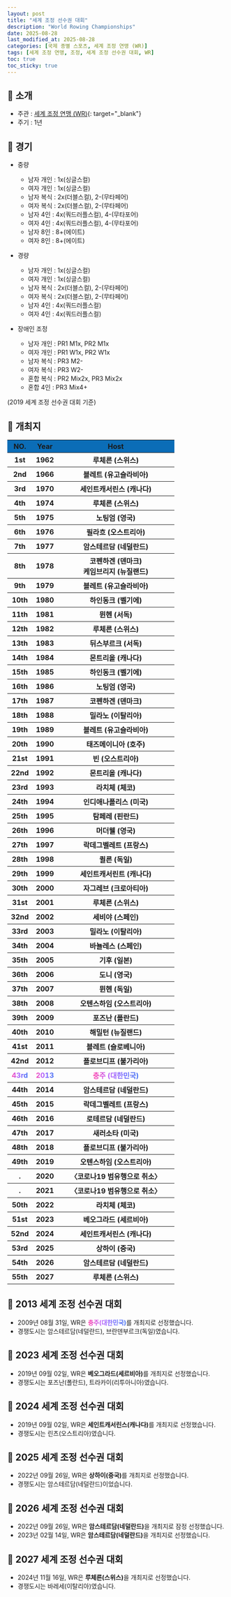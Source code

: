 ```yaml
---
layout: post
title: "세계 조정 선수권 대회"
description: "World Rowing Championships"
date: 2025-08-28
last_modified_at: 2025-08-28
categories: [국제 종별 스포츠, 세계 조정 연맹 (WR)]
tags: [세계 조정 연맹, 조정, 세계 조정 선수권 대회, WR]
toc: true
toc_sticky: true
---
```

## 📜 소개
* 주관 : [세계 조정 연맹 (WR)](https://worldrowing.com/){: target="_blank"}
* 주기 : 1년

## 📜 경기
* 중량
  * 남자 개인 : 1x(싱글스컬)
  * 여자 개인 : 1x(싱글스컬)
  * 남자 복식 : 2x(더블스컬), 2-(무타페어)
  * 여자 복식 : 2x(더블스컬), 2-(무타페어)
  * 남자 4인 : 4x(쿼드러플스컬), 4-(무타포어)
  * 여자 4인 : 4x(쿼드러플스컬), 4-(무타포어)
  * 남자 8인 : 8+(에이트)
  * 여자 8인 : 8+(에이트)

* 경량
  * 남자 개인 : 1x(싱글스컬)
  * 여자 개인 : 1x(싱글스컬)
  * 남자 복식 : 2x(더블스컬), 2-(무타페어)
  * 여자 복식 : 2x(더블스컬), 2-(무타페어)
  * 남자 4인 : 4x(쿼드러플스컬)
  * 여자 4인 : 4x(쿼드러플스컬)

* 장애인 조정
  * 남자 개인 : PR1 M1x, PR2 M1x
  * 여자 개인 : PR1 W1x, PR2 W1x
  * 남자 복식 : PR3 M2-
  * 여자 복식 : PR3 W2-
  * 혼합 복식 : PR2 Mix2x, PR3 Mix2x
  * 혼합 4인 : PR3 Mix4+

(2019 세계 조정 선수권 대회 기준)

## 📜 개최지
<html>

<head>
    <meta charset="UTF-8">
</head>

<body>
    <table>
        <tr style="background: #0B6DB7;">
            <th style="width: 15%; font-weight: bold;">NO.</th>
            <th style="width: 15%; font-weight: bold;">Year</th>
            <th style="width: 70%; font-weight: bold;">Host</th>
        </tr>
        <tr>
            <th>1st</th>
            <th>1962</th>
            <th>루체른 (스위스)</th>
        </tr>
        <tr>
            <th>2nd</th>
            <th>1966</th>
            <th>블레트 (유고슬라비아)</th>
        </tr>
        <tr>
            <th>3rd</th>
            <th>1970</th>
            <th>세인트캐서린스 (캐나다)</th>
        </tr>
        <tr>
            <th>4th</th>
            <th>1974</th>
            <th>루체른 (스위스)</th>
        </tr>
        <tr>
            <th>5th</th>
            <th>1975</th>
            <th>노팅엄 (영국)</th>
        </tr>
        <tr>
            <th>6th</th>
            <th>1976</th>
            <th>필라흐 (오스트리아)</th>
        </tr>
        <tr>
            <th>7th</th>
            <th>1977</th>
            <th>암스테르담 (네덜란드)</th>
        </tr>
        <tr>
            <th>8th</th>
            <th>1978</th>
            <th>코펜하겐 (덴마크)<br>케임브리지 (뉴질랜드)</th>
        </tr>
        <tr>
            <th>9th</th>
            <th>1979</th>
            <th>블레트 (유고슬라비아)</th>
        </tr>
        <tr>
            <th>10th</th>
            <th>1980</th>
            <th>하인동크 (벨기에)</th>
        </tr>
        <tr>
            <th>11th</th>
            <th>1981</th>
            <th>뮌헨 (서독)</th>
        </tr>
        <tr>
            <th>12th</th>
            <th>1982</th>
            <th>루체른 (스위스)</th>
        </tr>
        <tr>
            <th>13th</th>
            <th>1983</th>
            <th>뒤스부르크 (서독)</th>
        </tr>
        <tr>
            <th>14th</th>
            <th>1984</th>
            <th>몬트리올 (캐나다)</th>
        </tr>
        <tr>
            <th>15th</th>
            <th>1985</th>
            <th>하인동크 (벨기에)</th>
        </tr>
        <tr>
            <th>16th</th>
            <th>1986</th>
            <th>노팅엄 (영국)</th>
        </tr>
        <tr>
            <th>17th</th>
            <th>1987</th>
            <th>코펜하겐 (덴마크)</th>
        </tr>
        <tr>
            <th>18th</th>
            <th>1988</th>
            <th>밀라노 (이탈리아)</th>
        </tr>
        <tr>
            <th>19th</th>
            <th>1989</th>
            <th>블레트 (유고슬라비아)</th>
        </tr>
        <tr>
            <th>20th</th>
            <th>1990</th>
            <th>태즈메이니아 (호주)</th>
        </tr>
        <tr>
            <th>21st</th>
            <th>1991</th>
            <th>빈 (오스트리아)</th>
        </tr>
        <tr>
            <th>22nd</th>
            <th>1992</th>
            <th>몬트리올 (캐나다)</th>
        </tr>
        <tr>
            <th>23rd</th>
            <th>1993</th>
            <th>라치체 (체코)</th>
        </tr>
        <tr>
            <th>24th</th>
            <th>1994</th>
            <th>인디애나폴리스 (미국)</th>
        </tr>
        <tr>
            <th>25th</th>
            <th>1995</th>
            <th>탐페레 (핀란드)</th>
        </tr>
        <tr>
            <th>26th</th>
            <th>1996</th>
            <th>머더웰 (영국)</th>
        </tr>
        <tr>
            <th>27th</th>
            <th>1997</th>
            <th>락데그벨레트 (프랑스)</th>
        </tr>
        <tr>
            <th>28th</th>
            <th>1998</th>
            <th>퀼른 (독일)</th>
        </tr>
        <tr>
            <th>29th</th>
            <th>1999</th>
            <th>세인트캐서린트 (캐나다)</th>
        </tr>
        <tr>
            <th>30th</th>
            <th>2000</th>
            <th>자그레브 (크로아티아)</th>
        </tr>
        <tr>
            <th>31st</th>
            <th>2001</th>
            <th>루체른 (스위스)</th>
        </tr>
        <tr>
            <th>32nd</th>
            <th>2002</th>
            <th>세비야 (스페인)</th>
        </tr>
        <tr>
            <th>33rd</th>
            <th>2003</th>
            <th>밀라노 (이탈리아)</th>
        </tr>
        <tr>
            <th>34th</th>
            <th>2004</th>
            <th>바뇰레스 (스페인)</th>
        </tr>
        <tr>
            <th>35th</th>
            <th>2005</th>
            <th>기후 (일본)</th>
        </tr>
        <tr>
            <th>36th</th>
            <th>2006</th>
            <th>도니 (영국)</th>
        </tr>
        <tr>
            <th>37th</th>
            <th>2007</th>
            <th>뮌헨 (독일)</th>
        </tr>
        <tr>
            <th>38th</th>
            <th>2008</th>
            <th>오텐스하임 (오스트리아)</th>
        </tr>
        <tr>
            <th>39th</th>
            <th>2009</th>
            <th>포즈난 (폴란드)</th>
        </tr>
        <tr>
            <th>40th</th>
            <th>2010</th>
            <th>해밀턴 (뉴질랜드)</th>
        </tr>
        <tr>
            <th>41st</th>
            <th>2011</th>
            <th>블레트 (슬로베니아)</th>
        </tr>
        <tr>
            <th>42nd</th>
            <th>2012</th>
            <th>플로브디프 (불가리아)</th>
        </tr>
        <tr>
            <th><span style="background: text linear-gradient(to right, #FF43A8, #BE5DFA, #776CFF, #4172F2); font-weight: bold; -webkit-background-clip: text; -webkit-text-fill-color: transparent;">43rd</span></th>
            <th><span style="background: text linear-gradient(to right, #FF43A8, #BE5DFA, #776CFF, #4172F2); font-weight: bold; -webkit-background-clip: text; -webkit-text-fill-color: transparent;">2013</span></th>
            <th><span style="background: text linear-gradient(to right, #FF43A8, #BE5DFA, #776CFF, #4172F2); font-weight: bold; -webkit-background-clip: text; -webkit-text-fill-color: transparent;">충주 (대한민국)</span></th>
        </tr>
        <tr>
            <th>44th</th>
            <th>2014</th>
            <th>암스테르담 (네덜란드)</th>
        </tr>
        <tr>
            <th>45th</th>
            <th>2015</th>
            <th>락데그벨레트 (프랑스)</th>
        </tr>
        <tr>
            <th>46th</th>
            <th>2016</th>
            <th>로테르담 (네덜란드)</th>
        </tr>
        <tr>
            <th>47th</th>
            <th>2017</th>
            <th>새러소타 (미국)</th>
        </tr>
        <tr>
            <th>48th</th>
            <th>2018</th>
            <th>플로브디프 (불가리아)</th>
        </tr>
        <tr>
            <th>49th</th>
            <th>2019</th>
            <th>오텐스하임 (오스트리아)</th>
        </tr>
        <tr>
            <th>.</th>
            <th>2020</th>
            <th>〈코로나19 범유행으로 취소〉</th>
        </tr>
        <tr>
            <th>.</th>
            <th>2021</th>
            <th>〈코로나19 범유행으로 취소〉</th>
        </tr>
        <tr>
            <th>50th</th>
            <th>2022</th>
            <th>라치체 (체코)</th>
        </tr>
        <tr>
            <th>51st</th>
            <th>2023</th>
            <th>베오그라드 (세르비아)</th>
        </tr>
        <tr>
            <th>52nd</th>
            <th>2024</th>
            <th>세인트캐서린스 (캐나다)</th>
        </tr>
        <tr>
            <th>53rd</th>
            <th>2025</th>
            <th>상하이 (중국)</th>
        </tr>
        <tr>
            <th>54th</th>
            <th>2026</th>
            <th>암스테르담 (네덜란드)</th>
        </tr>
        <tr>
            <th>55th</th>
            <th>2027</th>
            <th>루체른 (스위스)</th>
        </tr>
    </table>
</body>

</html>

## 📜 2013 세계 조정 선수권 대회
* 2009년 08월 31일, WR은 <span style="background: text linear-gradient(to right, #FF43A8, #BE5DFA, #776CFF, #4172F2); font-weight: bold; -webkit-background-clip: text; -webkit-text-fill-color: transparent;">충주(대한민국)</span>를 개최지로 선정했습니다.
* 경쟁도시는 암스테르담(네덜란드), 브란덴부르크(독일)였습니다.

## 📜 2023 세계 조정 선수권 대회
* 2019년 09월 02일, WR은 <span style="font-weight: bold;">베오그라드(세르비아)</span>를 개최지로 선정했습니다.
* 경쟁도시는 포즈난(폴란드), 트라카이(리투아니아)였습니다.

## 📜 2024 세계 조정 선수권 대회
* 2019년 09월 02일, WR은 <span style="font-weight: bold;">세인트캐서린스(캐나다)</span>를 개최지로 선정했습니다.
* 경쟁도시는 린츠(오스트리아)였습니다.

## 📜 2025 세계 조정 선수권 대회
* 2022년 09월 26일, WR은 <span style="font-weight: bold;">상하이(중국)</span>를 개최지로 선정했습니다.
* 경쟁도시는 암스테르담(네덜란드)이었습니다.

## 📜 2026 세계 조정 선수권 대회
* 2022년 09월 26일, WR은 <span style="font-weight: bold;">암스테르담(네덜란드)</span>을 개최지로 잠정 선정했습니다.
* 2023년 02월 14일, WR은 <span style="font-weight: bold;">암스테르담(네덜란드)</span>을 개최지로 선정했습니다.

## 📜 2027 세계 조정 선수권 대회
* 2024년 11월 16일, WR은 <span style="font-weight: bold;">루체른(스위스)</span>을 개최지로 선정했습니다.
* 경쟁도시는 바레세(이탈리아)였습니다.
